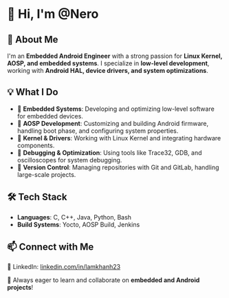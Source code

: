 # 👋 Hi, I'm @Nero

## 🚀 About Me  
I'm an **Embedded Android Engineer** with a strong passion for **Linux Kernel, AOSP, and embedded systems**. I specialize in **low-level development**, working with **Android HAL, device drivers, and system optimizations**.  

## 💡 What I Do  
- 🔹 **Embedded Systems**: Developing and optimizing low-level software for embedded devices.  
- 🔹 **AOSP Development**: Customizing and building Android firmware, handling boot phase, and configuring system properties.  
- 🔹 **Kernel & Drivers**: Working with Linux Kernel and integrating hardware components.  
- 🔹 **Debugging & Optimization**: Using tools like Trace32, GDB, and oscilloscopes for system debugging.  
- 🔹 **Version Control**: Managing repositories with Git and GitLab, handling large-scale projects.  

## 🛠 Tech Stack  
- **Languages**: C, C++, Java, Python, Bash
- **Build Systems**: Yocto, AOSP Build, Jenkins  

## 📫 Connect with Me  
🔗 LinkedIn: [linkedin.com/in/lamkhanh23](https://linkedin.com/in/lamkhanh23)  

🚀 Always eager to learn and collaborate on **embedded and Android projects**!  


<!---
23Nero/23Nero is a ✨ special ✨ repository because its `README.md` (this file) appears on your GitHub profile.
You can click the Preview link to take a look at your changes.
--->
